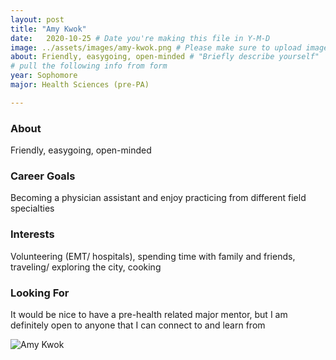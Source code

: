 ```yaml
---
layout: post
title: "Amy Kwok"
date:   2020-10-25 # Date you're making this file in Y-M-D
image: ../assets/images/amy-kwok.png # Please make sure to upload image in /assets/images/fname-lastname.ext format 
about: Friendly, easygoing, open-minded # "Briefly describe yourself"
# pull the following info from form
year: Sophomore
major: Health Sciences (pre-PA)

---
```


### About

Friendly, easygoing, open-minded

### Career Goals

Becoming a physician assistant and enjoy practicing from different field specialties

### Interests

Volunteering (EMT/ hospitals), spending time with family and friends, traveling/ exploring the city, cooking

### Looking For

It would be nice to have a pre-health related major mentor, but I am definitely open to anyone that I can connect to and learn from

<div class="text-center my-5">
    <img src="{{ "assets/images/amy-kwok.png" | absolute_url }}" alt="Amy Kwok" class="rounded post-img" />
</div>
